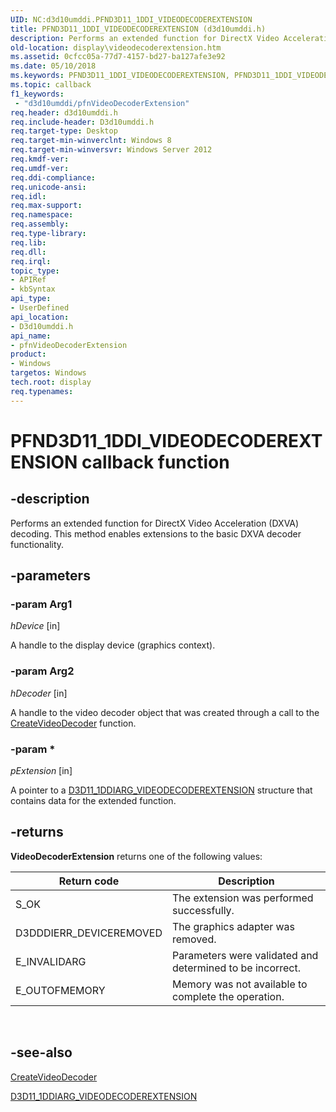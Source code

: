 ```yaml
---
UID: NC:d3d10umddi.PFND3D11_1DDI_VIDEODECODEREXTENSION
title: PFND3D11_1DDI_VIDEODECODEREXTENSION (d3d10umddi.h)
description: Performs an extended function for DirectX Video Acceleration (DXVA) decoding. This method enables extensions to the basic DXVA decoder functionality.
old-location: display\videodecoderextension.htm
ms.assetid: 0cfcc05a-77d7-4157-bd27-ba127afe3e92
ms.date: 05/10/2018
ms.keywords: PFND3D11_1DDI_VIDEODECODEREXTENSION, PFND3D11_1DDI_VIDEODECODEREXTENSION callback, d3d10umddi/pfnVideoDecoderExtension, display.videodecoderextension, pfnVideoDecoderExtension, pfnVideoDecoderExtension callback function [Display Devices]
ms.topic: callback
f1_keywords:
 - "d3d10umddi/pfnVideoDecoderExtension"
req.header: d3d10umddi.h
req.include-header: D3d10umddi.h
req.target-type: Desktop
req.target-min-winverclnt: Windows 8
req.target-min-winversvr: Windows Server 2012
req.kmdf-ver: 
req.umdf-ver: 
req.ddi-compliance: 
req.unicode-ansi: 
req.idl: 
req.max-support: 
req.namespace: 
req.assembly: 
req.type-library: 
req.lib: 
req.dll: 
req.irql: 
topic_type:
- APIRef
- kbSyntax
api_type:
- UserDefined
api_location:
- D3d10umddi.h
api_name:
- pfnVideoDecoderExtension
product:
- Windows
targetos: Windows
tech.root: display
req.typenames: 
---
```


# PFND3D11_1DDI_VIDEODECODEREXTENSION callback function


## -description


Performs an extended function for DirectX Video Acceleration (DXVA) decoding. This method enables extensions to the basic DXVA decoder functionality.




## -parameters




### -param Arg1

*hDevice* [in]

A handle to the display device (graphics context).

### -param Arg2

*hDecoder* [in]

A handle to the video decoder object that was created through a call to the <a href="https://docs.microsoft.com/windows-hardware/drivers/ddi/content/d3d10umddi/nc-d3d10umddi-pfnd3d11_1ddi_createvideodecoder">CreateVideoDecoder</a> function.

### -param *

*pExtension* [in]

A pointer to a <a href="https://docs.microsoft.com/windows-hardware/drivers/ddi/content/d3d10umddi/ns-d3d10umddi-d3d11_1ddiarg_videodecoderextension">D3D11_1DDIARG_VIDEODECODEREXTENSION</a> structure that contains data for the extended function.




## -returns



<b>VideoDecoderExtension</b> returns one of the following values:

|Return code|Description|
|--- |--- |
|S_OK|The extension was performed successfully.|
|D3DDDIERR_DEVICEREMOVED|The graphics adapter was removed.|
|E_INVALIDARG|Parameters were validated and determined to be incorrect.|
|E_OUTOFMEMORY|Memory was not available to complete the operation.|
 
## -see-also




<a href="https://docs.microsoft.com/windows-hardware/drivers/ddi/content/d3d10umddi/nc-d3d10umddi-pfnd3d11_1ddi_createvideodecoder">CreateVideoDecoder</a>



<a href="https://docs.microsoft.com/windows-hardware/drivers/ddi/content/d3d10umddi/ns-d3d10umddi-d3d11_1ddiarg_videodecoderextension">D3D11_1DDIARG_VIDEODECODEREXTENSION</a>
 

 

